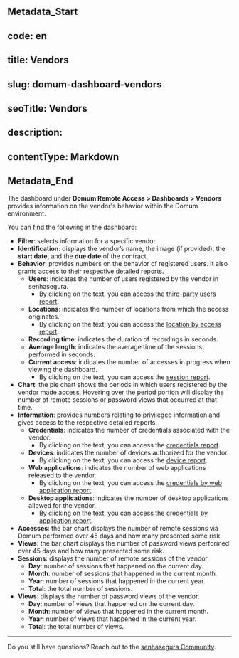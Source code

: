 ## Metadata_Start 
## code: en
## title: Vendors 
## slug: domum-dashboard-vendors 
## seoTitle: Vendors 
## description:  
## contentType: Markdown 
## Metadata_End
The dashboard under **Domum Remote Access > Dashboards > Vendors** provides information on the vendor's behavior within the Domum environment.

You can find the following in the dashboard:

* **Filter**: selects information for a specific vendor.
* **Identification**: displays the vendor’s name, the image (if provided), the **start date**, and the **due date** of the contract.
* **Behavior**: provides numbers on the behavior of registered users. It also grants access to their respective detailed reports.
    * **Users**: indicates the number of users registered by the vendor in senhasegura.
         * By clicking on the text, you can access the [third-party users report](/v3-32/docs/domum-dashboard-third-party-users).
    * **Locations**:  indicates the number of locations from which the access originates.
         * By clicking on the text, you can access the [location by access report](/v3-32/docs/domum-access-report).
    * **Recording time**: indicates the duration of recordings in seconds.
    * **Average length**: indicates the average time of the sessions performed in seconds.
    * **Current access**: indicates the number of accesses in progress when viewing the dashboard.
        * By clicking on the text, you can access the [session report](/v3-32/docs/domum-sessions-report).
* **Chart**: the pie chart shows the periods in which users registered by the vendor made access. Hovering over the period portion will display the number of remote sessions or password views that occurred at that time.
* **Information**: provides numbers relating to privileged information and gives access to the respective detailed reports.
    * **Credentials**: indicates the number of credentials associated with the vendor.
      * By clicking on the text, you can access the [credentials report](/v3-32/docs/domum-credentials-report-for-domum-remote-access).
    * **Devices**: indicates the number of devices authorized for the vendor.
        * By clicking on the text, you can access the [device report](/v3-32/docs/domum-devices-report).
    * **Web applications**: indicates the number of web applications released to the vendor.
        * By clicking on the text, you can access the [credentials by web application report](/v3-32/docs/domum-credentials-by-application-reports).
    * **Desktop applications**: indicates the number of desktop applications allowed for the vendor.
       * By clicking on the text, you can access the [credentials by application report](/v3-32/docs/domum-credentials-by-application-reports).
* **Accesses**: the bar chart displays the number of remote sessions via Domum performed over 45 days and how many presented some risk.
* **Views**: the bar chart displays the number of password views performed over 45 days and how many presented some risk.
* **Sessions**: displays the number of remote sessions of the vendor.
    * **Day**: number of sessions that happened on the current day.
    * **Month**: number of sessions that happened in the current month.
    * **Year**: number of sessions that happened in the current year.
    * **Total**: the total number of sessions.
* **Views**: displays the number of password views of the vendor.
    * **Day**: number of views that happened on the current day.
    * **Month**: number of views that happened in the current month.
    * **Year**: number of views that happened in the current year.
    * **Total**: the total number of views.
* * *
Do you still have questions? Reach out to the [senhasegura Community](https://community.senhasegura.io/).